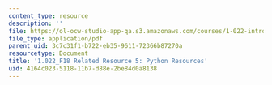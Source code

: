 ```yaml
---
content_type: resource
description: ''
file: https://ol-ocw-studio-app-qa.s3.amazonaws.com/courses/1-022-introduction-to-network-models-fall-2018/4164c023511811b7d88e2be84d0a8138_MIT1_022F18_RelatedResource5.pdf
file_type: application/pdf
parent_uid: 3c7c31f1-b722-eb35-9611-72366b87270a
resourcetype: Document
title: '1.022_F18 Related Resource 5: Python Resources'
uid: 4164c023-5118-11b7-d88e-2be84d0a8138
---
```

